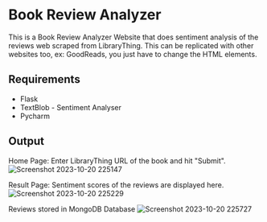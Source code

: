 # Book Review Analyzer
This is a Book Review Analyzer Website that does sentiment analysis of the reviews web scraped from LibraryThing. This can be replicated with other websites too, ex: GoodReads, you just have to change the HTML elements.

## Requirements
- Flask
- TextBlob - Sentiment Analyser
- Pycharm

## Output

Home Page: Enter LibraryThing URL of the book and hit "Submit".
![Screenshot 2023-10-20 225147](https://github.com/ellow0rld/Book-Review-Analysis/assets/116413038/b144699f-c00f-45c5-a9a7-5af81d2267c8)

Result Page: Sentiment scores of the reviews are displayed here.
![Screenshot 2023-10-20 225229](https://github.com/ellow0rld/Book-Review-Analysis/assets/116413038/c51fafef-a47e-4c65-b2d6-22ee116b81d4)

Reviews stored in MongoDB Database
![Screenshot 2023-10-20 225727](https://github.com/ellow0rld/Book-Review-Analysis/assets/116413038/360cac04-0245-4c08-934b-cd443adb48a1)
